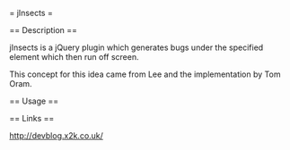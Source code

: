 = jInsects =

== Description ==

jInsects is a jQuery plugin which generates bugs under the specified element
which then run off screen.

This concept for this idea came from Lee and the implementation by Tom Oram.


== Usage ==


== Links ==

http://devblog.x2k.co.uk/
